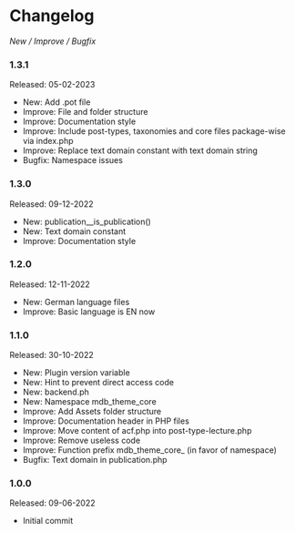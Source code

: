 # Changelog

*New / Improve / Bugfix*


### 1.3.1
Released: 05-02-2023

* New: Add .pot file
* Improve: File and folder structure
* Improve: Documentation style
* Improve: Include post-types, taxonomies and core files package-wise via index.php
* Improve: Replace text domain constant with text domain string
* Bugfix: Namespace issues


### 1.3.0
Released: 09-12-2022

* New: publication__is_publication()
* New: Text domain constant
* Improve: Documentation style


### 1.2.0
Released: 12-11-2022

* New: German language files
* Improve: Basic language is EN now


### 1.1.0
Released: 30-10-2022

* New: Plugin version variable
* New: Hint to prevent direct access code
* New: backend.ph
* New: Namespace mdb_theme_core
* Improve: Add Assets folder structure
* Improve: Documentation header in PHP files
* Improve: Move content of acf.php into post-type-lecture.php
* Improve: Remove useless code
* Improve: Function prefix mdb_theme_core_ (in favor of namespace)
* Bugfix: Text domain in publication.php


### 1.0.0
Released: 09-06-2022

* Initial commit
